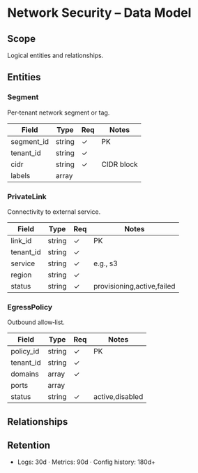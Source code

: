 # Network Security – Data Model

## Scope
Logical entities and relationships.

## Entities
### Segment
Per‑tenant network segment or tag.

| Field | Type | Req | Notes |
|------|------|-----|------|
| segment_id | string | ✓ | PK |
| tenant_id | string | ✓ |  |
| cidr | string | ✓ | CIDR block |
| labels | array<string> |  |  |

### PrivateLink
Connectivity to external service.

| Field | Type | Req | Notes |
|------|------|-----|------|
| link_id | string | ✓ | PK |
| tenant_id | string | ✓ |  |
| service | string | ✓ | e.g., s3 |
| region | string | ✓ |  |
| status | string | ✓ | provisioning,active,failed |

### EgressPolicy
Outbound allow‑list.

| Field | Type | Req | Notes |
|------|------|-----|------|
| policy_id | string | ✓ | PK |
| tenant_id | string | ✓ |  |
| domains | array<string> | ✓ |  |
| ports | array<int> |  |  |
| status | string | ✓ | active,disabled |

## Relationships


## Retention
- Logs: 30d · Metrics: 90d · Config history: 180d+
